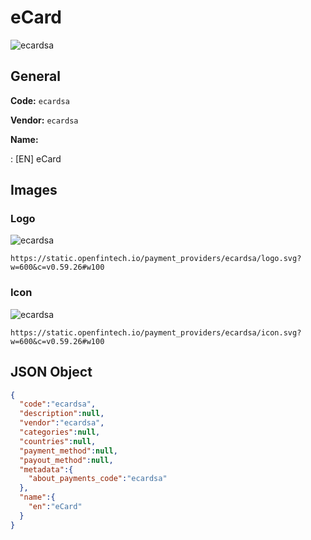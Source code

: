 
# eCard 
![ecardsa](https://static.openfintech.io/payment_providers/ecardsa/logo.svg?w=600&c=v0.59.26#w100)  

## General 
 
**Code:** `ecardsa`  
 
**Vendor:** `ecardsa`  
 
**Name:**  
 
:	[EN] eCard  

## Images 

### Logo 
 
![ecardsa](https://static.openfintech.io/payment_providers/ecardsa/logo.svg?w=600&c=v0.59.26#w100)  

```
https://static.openfintech.io/payment_providers/ecardsa/logo.svg?w=600&c=v0.59.26#w100
```  

### Icon 
 
![ecardsa](https://static.openfintech.io/payment_providers/ecardsa/icon.svg?w=600&c=v0.59.26#w100)  

```
https://static.openfintech.io/payment_providers/ecardsa/icon.svg?w=600&c=v0.59.26#w100
```  

## JSON Object 

```json
{
  "code":"ecardsa",
  "description":null,
  "vendor":"ecardsa",
  "categories":null,
  "countries":null,
  "payment_method":null,
  "payout_method":null,
  "metadata":{
    "about_payments_code":"ecardsa"
  },
  "name":{
    "en":"eCard"
  }
}
```  
